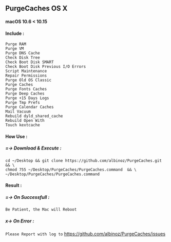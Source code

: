 ## PurgeCaches OS X
####  macOS 10.6 < 10.15

#### Include :
```
Purge RAM
Purge VM
Purge DNS Cache
Check Disk Tree
Check Boot Disk SMART
Check Boot Disk Previous I/O Errors
Script Maintenance
Repair Permissions
Purge Old OS Classic
Purge Caches
Purge Fonts Caches
Purge Deep Caches
Purge +15 Days Logs
Purge Tmp Prefs
Purge Calendar Caches
Mail Vacuum
Rebuild dyld_shared_cache
Rebuild Open With
Touch kextcache
```

#### How Use :

##### =-> Download & Execute :
```
cd ~/Desktop && git clone https://github.com/albinoz/PurgeCaches.git && \
chmod 755 ~/Desktop/PurgeCaches/PurgeCaches.command  && \
~/Desktop/PurgeCaches/PurgeCaches.command
```

#### Result :

##### =-> On Successfull :
`Be Patient, the Mac will Reboot`

##### x-> On Error :
`Please Report with log to`
https://github.com/albinoz/PurgeCaches/issues
